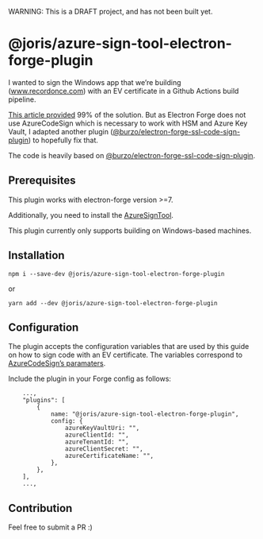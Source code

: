 WARNING: This is a DRAFT project, and has not been built yet.

# @joris/azure-sign-tool-electron-forge-plugin

I wanted to sign the Windows app that we’re building (www.recordonce.com) with an EV certificate in a Github Actions build pipeline.

[This article provided](https://melatonin.dev/blog/how-to-code-sign-windows-installers-with-an-ev-cert-on-github-actions/) 99% of the solution. But as Electron Forge does not use AzureCodeSign which is necessary to work with HSM and Azure Key Vault, I adapted another plugin ([@burzo/electron-forge-ssl-code-sign-plugin](https://github.com/Burzo/electron-forge-ssl-code-sign-plugin/)) to hopefully fix that.

The code is heavily based on [@burzo/electron-forge-ssl-code-sign-plugin](https://github.com/Burzo/electron-forge-ssl-code-sign-plugin/).

## Prerequisites

This plugin works with electron-forge version >=7.

Additionally, you need to install the [AzureSignTool](https://github.com/vcsjones/AzureSignTool).

This plugin currently only supports building on Windows-based machines.

## Installation

```
npm i --save-dev @joris/azure-sign-tool-electron-forge-plugin
```

or

```
yarn add --dev @joris/azure-sign-tool-electron-forge-plugin
```

## Configuration

The plugin accepts the configuration variables that are used by this guide on how to sign code with an EV certificate.
The variables correspond to [AzureCodeSign’s paramaters](https://github.com/vcsjones/AzureSignTool#parameters).

Include the plugin in your Forge config as follows:

```
	...,
	"plugins": [
		{
			name: "@joris/azure-sign-tool-electron-forge-plugin",
			config: {
				azureKeyVaultUri: "",
				azureClientId: "",
				azureTenantId: "",
				azureClientSecret: "",
				azureCertificateName: "",
			},
		},
	],
	...,
```

## Contribution

Feel free to submit a PR :)
